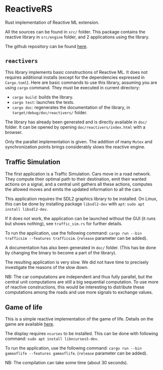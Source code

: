 # ReactiveRS

Rust implementation of Reactive ML extension.

All the sources can be found in `src/` folder.
This package contains the reactive library in `src/engine` folder,
and 2 applications using the library.

The github repository can be found
[here](https://github.com/TheLortex/ReactiveRS).

## `reactivers`
This library implements basic constructions of Reactive ML.
It does not requires additional installs (except for
the dependencies expressed in `Cargo.toml`).
Here are basic commands to use this library, assuming you
are using `cargo` command. They must be executed in current
directory:
- `cargo build`: builds the library.
- `cargo test`: launches the tests.
- `cargo doc`: regenerates the documentation of the library,
in `target/debug/doc/reactivers/` folder.

The library has already been generated and is directly
available in `doc/` folder. It can be opened by opening
`doc/reactivers/index.html` with a browser.

Only the parallel implementation is given.
The addition of many `Mutex` and synchronization points
brings considerably slows the reactive engine.

## Traffic Simulation
The first application is a Traffic Simulation.
Cars move in a road network. They compute their optimal path
to their destination, emit their wanted actions on a signal, and a central
unit gathers all these actions, computes the allowed moves
and emits the updated information to all the cars.

This application requires the SDL2 graphics library to be installed.
On Linux, this can be done by installing package `libsdl2-dev`
with `apt`: `sudo apt install libsdl2-dev`.

If it does not work, the application can be launched without 
the GUI (it runs but shows nothing), see `traffic_sim.rs` for
further details.

To run the application, use the following command:
`cargo run --bin trafficsim --features trafficsim`.
(`release` parameter can be added).

A documentation has also been generated in `doc/` folder.
(This has be done by changing the binary 
to become a part of the library).

The resulting application is very slow. We did not have time
to precisely investigate the reasons of the slow down.

NB:
The car computations are independent and thus fully parallel,
but the central unit computations are still a big sequential
computation. To use more of reactive constructions, this would
be interesting to distribute these computations among the roads
and use more signals to exchange values.

## Game of life

This is a simple reactive implementation of the game of life.
Details on the game are available 
[here](https://en.wikipedia.org/wiki/Conway%27s_Game_of_Life).

The display requires `ncurses` to be installed.
This can be done with following command:
`sudo apt install libncurses5-dev`.

To run the application, use the following command:
`cargo run --bin gameoflife --features gameoflife`.
(`release` parameter can be added).

NB: The compilation can take some time (about 30 seconds).
